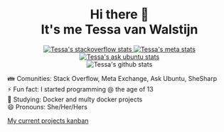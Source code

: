 <h1 align="center">Hi there 👋<br>It's me Tessa van Walstijn</h1>

<p align="center">
  <a href="https://stackoverflow.com/users/7185314/tessavwalstijn">
    <img alt="Tessa's stackoverflow stats" src="http://api.sqbl.me/se/?userId=7185314&seSite=stackoverflow">
  </a>
  <a href="https://meta.stackexchange.com/users/388239/tessavwalstijn">
    <img alt="Tessa's meta stats" src="http://api.sqbl.me/se/?userId=388239&seSite=meta">
  </a>
  <a href="https://askubuntu.com/users/796646/tessavwalstijn">
    <img alt="Tessa's ask ubuntu stats" src="http://api.sqbl.me/se/?userId=796646&seSite=askubuntu">
  </a><br>
  <img alt="Tessa's github stats" src="https://github-readme-stats.vercel.app/api?username=tessavwalstijn&show_icons=true&count_private=true&hide=stars&title_color=f2f2f3&text_color=b4b8bc&icon_color=f2f2f3&bg_color=2d2d2d&hide_border=true"><br>
</p>

👪 Comunities: Stack Overflow, Meta Exchange, Ask Ubuntu, SheSharp  
⚡ Fun fact: I started programming @ the age of 13  
🌱 Studying: Docker and multy docker projects  
😄 Pronouns: She/Her/Hers

[My current projects kanban](https://github.com/users/TessavWalstijn/projects/1)

[//]: <> (
  <img alt="Tessa's github text" src="https://i.ibb.co/zXszQ4H/github-readme-v2.png" width="500px">
)
